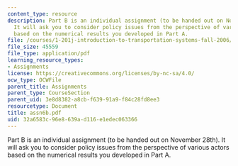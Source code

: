 ```yaml
---
content_type: resource
description: Part B is an individual assignment (to be handed out on November 28th).
  It will ask you to consider policy issues from the perspective of various actors
  based on the numerical results you developed in Part A.
file: /courses/1-201j-introduction-to-transportation-systems-fall-2006/32a6583c96e8639ad116e1edec063366_assn6b.pdf
file_size: 45559
file_type: application/pdf
learning_resource_types:
- Assignments
license: https://creativecommons.org/licenses/by-nc-sa/4.0/
ocw_type: OCWFile
parent_title: Assignments
parent_type: CourseSection
parent_uid: 3e8d8382-a8cb-f639-91a9-f84c28fd8ee3
resourcetype: Document
title: assn6b.pdf
uid: 32a6583c-96e8-639a-d116-e1edec063366
---
```

Part B is an individual assignment (to be handed out on November 28th). It will ask you to consider policy issues from the perspective of various actors based on the numerical results you developed in Part A.